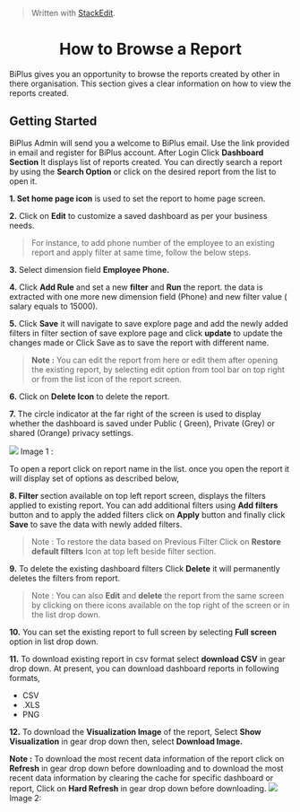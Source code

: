 
> Written with [StackEdit](https://stackedit.io/).

<center><h1>How to Browse a Report</h1></center>

BiPlus gives you an opportunity to browse the reports created by other in there organisation. This section gives a clear information on how to view the reports created.

## Getting Started

BiPlus Admin will send you a welcome to BiPlus email. Use the link provided in email and register for BiPlus account. 
After Login Click  **Dashboard Section** It displays list of  reports created. You can directly search a report by using the **Search Option** or click on the desired report from the list to open it.

**1. Set home page icon** is used to set the report to home page screen.

**2.**  Click on  **Edit** to customize a saved dashboard as per your business needs.

> For instance,  to add phone number of the employee to an existing report and apply filter at same time, follow the below steps.

**3.** Select dimension field **Employee Phone.**

**4.** Click **Add Rule** and set a new **filter**  and **Run** the report. the data is extracted with one more new dimension field (Phone) and new filter value ( salary equals to 15000).

 **5.** Click **Save** it will navigate to save explore page and add the newly added filters in filter section of save explore page and click **update** to update the changes made or Click Save as to save the report with different name.

> **Note :** You can edit the report from here or edit them after opening the existing report, by selecting edit option from tool bar on top right or from the list icon of the report screen.

**6.** Click on **Delete Icon** to delete the report.

**7.**  The circle indicator at the far right of the screen is used to display whether the dashboard is saved under Public ( Green), Private (Grey) or shared (Orange) privacy settings.

![
](https://raw.githubusercontent.com/sv18042016/fp1/master/images/report_mian.png) Image 1 :

To open a  report click on report name in the list. once you open the report it will display set of options as described below,

**8. Filter** section available on top left report screen, displays the filters applied to existing report. You can add additional filters using **Add filters** button and to apply the added filters click on **Apply** button and finally click **Save** to save the data with newly added filters.


> Note : To restore the data based on Previous Filter Click on  **Restore default filters** Icon at top left beside filter section.

**9.** To delete the existing dashboard filters Click **Delete** it will permanently deletes the filters from report.

> Note : You can also **Edit** and **delete** the report from the same screen by clicking on there icons available on the top right of the screen or in the list drop down.

**10.** You can set the existing report to full screen by selecting **Full screen** option in list drop down.

**11.** To download existing report in csv format select **download CSV** in gear drop down.
 At present, you can download dashboard reports in following formats,
 - CSV
 - .XLS
-  PNG

**12.**  To download the **Visualization Image** of the report,  Select **Show Visualization** in gear drop down then, select  **Download Image.**

**Note :** To download the most recent data information of the report click on **Refresh** in gear drop down before downloading and to download the most recent data information by clearing the cache for specific dashboard or report, Click on **Hard Refresh** in gear drop down before downloading. 
![
](https://raw.githubusercontent.com/sv18042016/fp1/master/images/report_ur1.png) Image 2: 




<!--stackedit_data:
eyJoaXN0b3J5IjpbLTQ4OTgxNzc2MiwxNzA1MzA0MTkwLC0xMj
UwOTczNTUyLDIwNzk0Nzc0MjIsLTg5MzE1MTc2NywtMTk3MTIx
ODMwNCwtODc3NjU3NjM4LC0xNDAwMDU0MjQzLDExMDM2MjQxOT
YsLTIwMDM1ODE0NDIsLTE1NjM3MTkyMDIsNzMzMjIxODk4LDEw
OTk4NTQ1OTIsMTY1MjA2NTg4NCwxNTA2MzQzNTAwLDk1NzA0Nz
kzNiwxNzI4NTcxNTIsLTEzNzQ4MzY4NjZdfQ==
-->